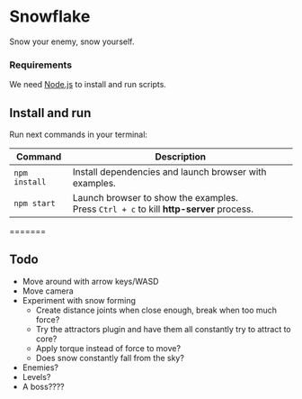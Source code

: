 # Snowflake

Snow your enemy, snow yourself. 

### Requirements

We need [Node.js](https://nodejs.org) to install and run scripts.

## Install and run

Run next commands in your terminal:

| Command | Description |
|---------|-------------|
| `npm install` | Install dependencies and launch browser with examples.|
| `npm start` | Launch browser to show the examples. <br> Press `Ctrl + c` to kill **http-server** process. |
=======

## Todo

* Move around with arrow keys/WASD 
* Move camera 
* Experiment with snow forming
	* Create distance joints when close enough, break when too much force?
	* Try the attractors plugin and have them all constantly try to attract to core?
	* Apply torque instead of force to move? 
	* Does snow constantly fall from the sky? 
* Enemies?
* Levels?
* A boss????